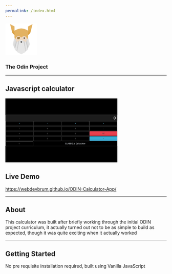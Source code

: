```yaml
---
permalink: /index.html
---
```


<img src='readme-images/logo.png' width='100' height='100' alt='logo'/>

### The Odin Project 

---

## Javascript calculator 

<img src='readme-images/front.jpeg' width='350' height='200' alt='project preview'/>

## Live Demo

https://webdevbrum.github.io/ODIN-Calculator-App/

---

## About 

This calculator was built after briefly working through the initial ODIN project curriculum, it actually turned out not to be as simple to build as expected, though it was quite exciting when it actually worked

---

## Getting Started

No pre requisite installation required, built using Vanilla JavaScript